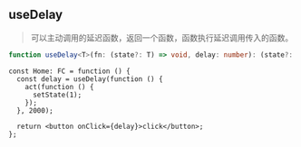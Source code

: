 ## useDelay

> 可以主动调用的延迟函数，返回一个函数，函数执行延迟调用传入的函数。

```typescript
function useDelay<T>(fn: (state?: T) => void, delay: number): (state?: T | undefined) => void;
```

```tsx
const Home: FC = function () {
  const delay = useDelay(function () {
    act(function () {
      setState(1);
    });
  }, 2000);

  return <button onClick={delay}>click</button>;
};
```
